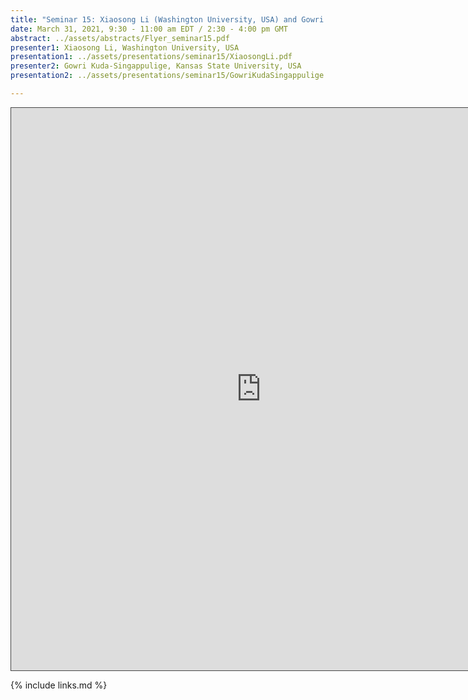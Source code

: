 ```yaml
---
title: "Seminar 15: Xiaosong Li (Washington University, USA) and Gowri Kuda-Singappulige (Kansas State University, USA)"
date: March 31, 2021, 9:30 - 11:00 am EDT / 2:30 - 4:00 pm GMT
abstract: ../assets/abstracts/Flyer_seminar15.pdf
presenter1: Xiaosong Li, Washington University, USA
presentation1: ../assets/presentations/seminar15/XiaosongLi.pdf
presenter2: Gowri Kuda-Singappulige, Kansas State University, USA
presentation2: ../assets/presentations/seminar15/GowriKudaSingappulige.pdf

---
```


<iframe src="https://ub.hosted.panopto.com/Panopto/Pages/Embed.aspx?id=70873df8-6e8b-4a32-abb2-acfc0100c2d8
&autoplay=false&offerviewer=true&showtitle=true&showbrand=false&start=0&interactivity=all" height="900" width="800"
 style="border: 1px solid #464646;" allowfullscreen allow="autoplay"></iframe>


{% include links.md %}

